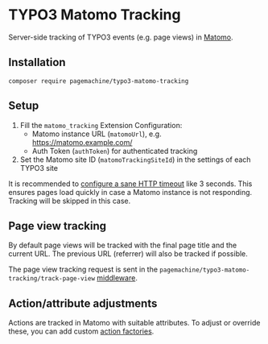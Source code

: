 # TYPO3 Matomo Tracking

Server-side tracking of TYPO3 events (e.g. page views) in [Matomo](https://matomo.org).

## Installation

    composer require pagemachine/typo3-matomo-tracking

## Setup

1. Fill the `matomo_tracking` Extension Configuration:
   * Matomo instance URL (`matomoUrl`), e.g. https://matomo.example.com/
   * Auth Token (`authToken`) for authenticated tracking
2. Set the Matomo site ID (`matomoTrackingSiteId`) in the settings of
   each TYPO3 site

It is recommended to [configure a sane HTTP timeout](https://docs.typo3.org/m/typo3/reference-coreapi/13.4/en-us/Configuration/Typo3ConfVars/HTTP.html#confval-globals-typo3-conf-vars-sys-http-timeout)
like 3 seconds. This ensures pages load quickly in case a Matomo instance is not
responding. Tracking will be skipped in this case.

## Page view tracking

By default page views will be tracked with the final page title and the current URL.
The previous URL (referrer) will also be tracked if possible.

The page view tracking request is sent in the `pagemachine/typo3-matomo-tracking/track-page-view`
[middleware](https://docs.typo3.org/m/typo3/reference-coreapi/13.4/en-us/ApiOverview/RequestLifeCycle/Middlewares.html).

## Action/attribute adjustments

Actions are tracked in Matomo with suitable attributes. To adjust or override these,
you can add custom [action factories](https://github.com/pagemachine/matomo-tracking#action-factories).
